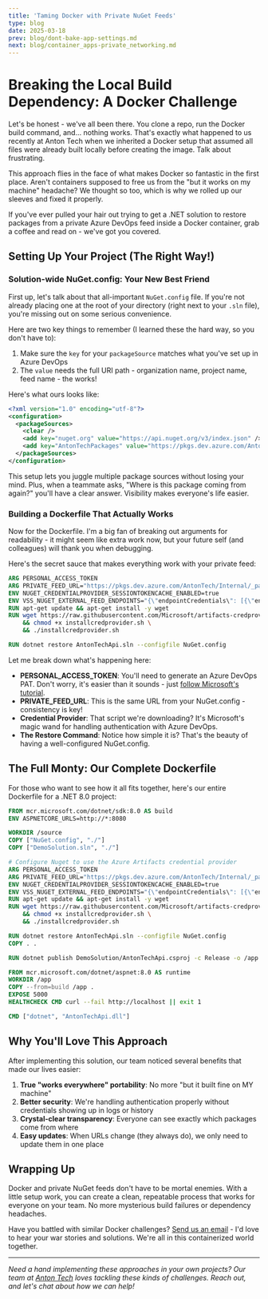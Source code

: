 ```yaml
---
title: 'Taming Docker with Private NuGet Feeds'
type: blog
date: 2025-03-18
prev: blog/dont-bake-app-settings.md
next: blog/container_apps-private_networking.md
---
```


# Breaking the Local Build Dependency: A Docker Challenge

Let's be honest - we've all been there. You clone a repo, run the Docker build command, and... nothing works. That's exactly what happened to us recently at Anton Tech when we inherited a Docker setup that assumed all files were already built locally before creating the image. Talk about frustrating.

This approach flies in the face of what makes Docker so fantastic in the first place. Aren't containers supposed to free us from the "but it works on my machine" headache? We thought so too, which is why we rolled up our sleeves and fixed it properly.

If you've ever pulled your hair out trying to get a .NET solution to restore packages from a private Azure DevOps feed inside a Docker container, grab a coffee and read on - we've got you covered.

## Setting Up Your Project (The Right Way!)

### Solution-wide NuGet.config: Your New Best Friend

First up, let's talk about that all-important `NuGet.config` file. If you're not already placing one at the root of your directory (right next to your `.sln` file), you're missing out on some serious convenience.

Here are two key things to remember (I learned these the hard way, so you don't have to):

1. Make sure the `key` for your `packageSource` matches what you've set up in Azure DevOps
2. The `value` needs the full URI path - organization name, project name, feed name - the works!

Here's what ours looks like:

```xml
<?xml version="1.0" encoding="utf-8"?>
<configuration>
  <packageSources>
    <clear />
    <add key="nuget.org" value="https://api.nuget.org/v3/index.json" />
    <add key="AntonTechPackages" value="https://pkgs.dev.azure.com/AntonTech/Internal/_packaging/AntonTechPackages/nuget/v3/index.json" />
  </packageSources>
</configuration>
```

This setup lets you juggle multiple package sources without losing your mind. Plus, when a teammate asks, "Where is this package coming from again?" you'll have a clear answer. Visibility makes everyone's life easier.

### Building a Dockerfile That Actually Works

Now for the Dockerfile. I'm a big fan of breaking out arguments for readability - it might seem like extra work now, but your future self (and colleagues) will thank you when debugging.

Here's the secret sauce that makes everything work with your private feed:

```dockerfile
ARG PERSONAL_ACCESS_TOKEN
ARG PRIVATE_FEED_URL="https://pkgs.dev.azure.com/AntonTech/Internal/_packaging/AntonTechPackages/nuget/v3/index.json"
ENV NUGET_CREDENTIALPROVIDER_SESSIONTOKENCACHE_ENABLED=true
ENV VSS_NUGET_EXTERNAL_FEED_ENDPOINTS="{\"endpointCredentials\": [{\"endpoint\":\"${PRIVATE_FEED_URL}\", \"password\":\"${PERSONAL_ACCESS_TOKEN}\"}]}"
RUN apt-get update && apt-get install -y wget
RUN wget https://raw.githubusercontent.com/Microsoft/artifacts-credprovider/master/helpers/installcredprovider.sh \
    && chmod +x installcredprovider.sh \
    && ./installcredprovider.sh

RUN dotnet restore AntonTechApi.sln --configfile NuGet.config
```

Let me break down what's happening here:

* **PERSONAL_ACCESS_TOKEN**: You'll need to generate an Azure DevOps PAT. Don't worry, it's easier than it sounds - just [follow Microsoft's tutorial](https://learn.microsoft.com/en-us/azure/devops/organizations/accounts/use-personal-access-tokens-to-authenticate).
* **PRIVATE_FEED_URL**: This is the same URL from your NuGet.config - consistency is key!
* **Credential Provider**: That script we're downloading? It's Microsoft's magic wand for handling authentication with Azure DevOps.
* **The Restore Command**: Notice how simple it is? That's the beauty of having a well-configured NuGet.config.

## The Full Monty: Our Complete Dockerfile

For those who want to see how it all fits together, here's our entire Dockerfile for a .NET 8.0 project:

```dockerfile
FROM mcr.microsoft.com/dotnet/sdk:8.0 AS build
ENV ASPNETCORE_URLS=http://*:8080

WORKDIR /source
COPY ["NuGet.config", "./"]
COPY ["DemoSolution.sln", "./"]

# Configure Nuget to use the Azure Artifacts credential provider
ARG PERSONAL_ACCESS_TOKEN
ARG PRIVATE_FEED_URL="https://pkgs.dev.azure.com/AntonTech/Internal/_packaging/AntonTechPackages/nuget/v3/index.json"
ENV NUGET_CREDENTIALPROVIDER_SESSIONTOKENCACHE_ENABLED=true
ENV VSS_NUGET_EXTERNAL_FEED_ENDPOINTS="{\"endpointCredentials\": [{\"endpoint\":\"${PRIVATE_FEED_URL}\", \"password\":\"${PERSONAL_ACCESS_TOKEN}\"}]}"
RUN apt-get update && apt-get install -y wget
RUN wget https://raw.githubusercontent.com/Microsoft/artifacts-credprovider/master/helpers/installcredprovider.sh \
    && chmod +x installcredprovider.sh \
    && ./installcredprovider.sh

RUN dotnet restore AntonTechApi.sln --configfile NuGet.config
COPY . .

RUN dotnet publish DemoSolution/AntonTechApi.csproj -c Release -o /app

FROM mcr.microsoft.com/dotnet/aspnet:8.0 AS runtime
WORKDIR /app
COPY --from=build /app .
EXPOSE 5000
HEALTHCHECK CMD curl --fail http://localhost || exit 1

CMD ["dotnet", "AntonTechApi.dll"]
```

## Why You'll Love This Approach

After implementing this solution, our team noticed several benefits that made our lives easier:

1. **True "works everywhere" portability**: No more "but it built fine on MY machine"
2. **Better security**: We're handling authentication properly without credentials showing up in logs or history
3. **Crystal-clear transparency**: Everyone can see exactly which packages come from where
4. **Easy updates**: When URLs change (they always do), we only need to update them in one place

## Wrapping Up

Docker and private NuGet feeds don't have to be mortal enemies. With a little setup work, you can create a clean, repeatable process that works for everyone on your team. No more mysterious build failures or dependency headaches.

Have you battled with similar Docker challenges? [Send us an email](https://anton-tech.com/contact/) - I'd love to hear your war stories and solutions. We're all in this containerized world together.

---

*Need a hand implementing these approaches in your own projects? Our team at [Anton Tech](https://anton-tech.com/contact) loves tackling these kinds of challenges. Reach out, and let's chat about how we can help!*